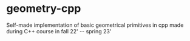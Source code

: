 # geometry-cpp
Self-made implementation of basic geometrical primitives in cpp made during C++ course in fall 22' -- spring 23'
